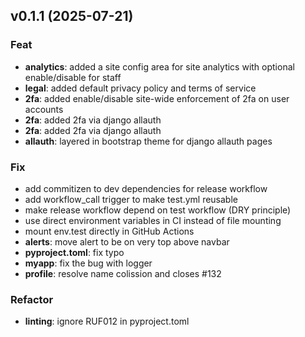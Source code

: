 ## v0.1.1 (2025-07-21)

### Feat

- **analytics**: added a site config area for site analytics with optional enable/disable for staff
- **legal**: added default privacy policy and terms of service
- **2fa**: added enable/disable site-wide enforcement of 2fa on user accounts
- **2fa**: added 2fa via django allauth
- **2fa**: added 2fa via django allauth
- **allauth**: layered in bootstrap theme for django allauth pages

### Fix

- add commitizen to dev dependencies for release workflow
- add workflow_call trigger to make test.yml reusable
- make release workflow depend on test workflow (DRY principle)
- use direct environment variables in CI instead of file mounting
- mount env.test directly in GitHub Actions
- **alerts**: move alert to be on very top above navbar
- **pyproject.toml**: fix typo
- **myapp**: fix the bug with logger
- **profile**: resolve name colission and closes #132

### Refactor

- **linting**: ignore RUF012 in pyproject.toml
